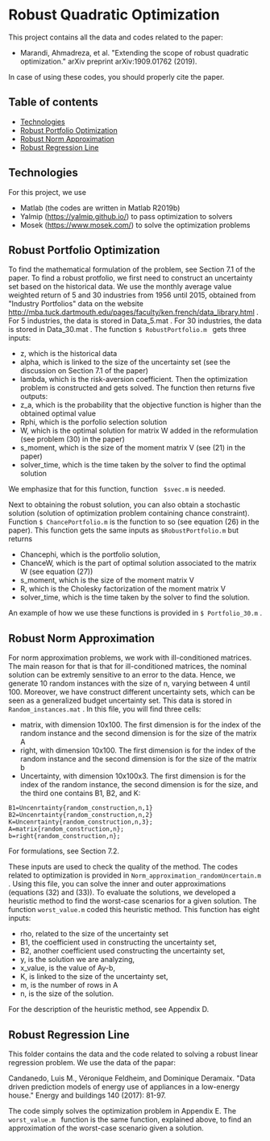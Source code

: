 # Robust Quadratic Optimization 

This project contains all the data and codes related to the paper:
* Marandi, Ahmadreza, et al. "Extending the scope of robust quadratic optimization." arXiv preprint arXiv:1909.01762 (2019). 

In case of using these codes, you should properly cite the paper.  

## Table of contents
* [Technologies](#technologies)
* [Robust Portfolio Optimization](#Robust-Portfolio-Optimization)
* [Robust Norm Approximation](#robust-norm-approximation)
* [Robust Regression Line](#robust-regression-line)

## Technologies
For this project, we use
* Matlab (the codes are written in Matlab R2019b)
* Yalmip (https://yalmip.github.io/) to pass optimization to solvers
* Mosek (https://www.mosek.com/) to solve the optimization problems

## Robust Portfolio Optimization
To find the mathematical formulation of the problem, see Section 7.1 of the paper.
To find a robust protfolio, we first need to construct an uncertainty set based on the historical data. We use the monthly average value weighted return of 5 and 30 industries from 1956 until 2015, obtained from  "Industry Portfolios" data on the website http://mba.tuck.dartmouth.edu/pages/faculty/ken.french/data_library.html . For 5 industries, the data is stored in Data_5.mat . For 30 industries, the data is stored in Data_30.mat . The function ```$ RobustPortfolio.m ``` gets three inputs:
* z, which is the historical data
* alpha, which is linked to the size of the uncertainty set (see the discussion on Section 7.1 of the paper)
* lambda, which is the risk-aversion coefficient.
Then the optimization problem is constructed and gets solved. The function then returns five outputs:
* z_a, which is the probability that the objective function is higher than the obtained optimal value
* Rphi, which is the porfolio selection solution
* W, which is the optimal solution for matrix W added in the reformulation (see problem (30) in the paper)
* s_moment, which is the size of the moment matrix V (see (21) in the paper)
* solver_time, which is the time taken by the solver to find the optimal solution

We emphasize that for this function, function ``` $svec.m``` is needed. 

Next to obtaining the robust solution, you can also obtain a stochastic solution (solution of optimization problem containing chance constraint). Function ``` $ ChancePortfolio.m ``` is the function to so (see equation (26) in the paper). This function gets the same inputs as ``` $RobustPortfolio.m ``` but returns
* Chancephi, which is the portfolio solution,
* ChanceW, which is the part of optimal solution associated to the matrix W (see equation (27))
* s_moment, which is the size of the moment matrix V
* R, which is the Cholesky factorization of the moment matrix V
* solver_time, which is the time taken by the solver to find the solution.


An example of how we use these functions is provided in ``` $ Portfolio_30.m ``` .




## Robust Norm Approximation
For norm approximation problems, we work with ill-conditioned matrices. The main reason for that is that for ill-conditioned matrices, the nominal solution can be extremly sensitive to an error to the data. Hence, we generate 10 random instances with the size of n, varying between 4 until 100. Moreover, we have construct different uncertainty sets, which can be seen as a generalized budget uncertainty set. This data is stored in ``` Random_instances.mat ``` . In this file, you will find three cells: 

* matrix, with dimension 10x100. The first dimension is for the index of the random instance and the second dimension is for the size of the matrix A
* right, with dimension 10x100. The first dimension is for the index of the random instance and the second dimension is for the size of the matrix b
* Uncertainty, with dimension 10x100x3. The first dimension is for the index of the random instance, the second dimension is for the size, and the third one contains B1, B2, and K:

```
B1=Uncenrtainty{random_construction,n,1}
B2=Uncenrtainty{random_construction,n,2}
K=Uncenrtainty{random_construction,n,3};
A=matrix{random_construction,n};
b=right{random_construction,n};
 ``` 
For formulations, see Section 7.2. 

These inputs are used to check the quality of the method. The codes related to optimization is provided in ``` Norm_approximation_randomUncertain.m ``` . Using this file, you can solve the inner and outer approximations (equations (32) and (33)). To evaluate the solutions, we developed a heuristic method to find the worst-case scenarios for a given solution. The function ``` worst_value.m ``` coded this heuristic method. This function has eight inputs:

* rho, related to the size of the uncertainty set
* B1, the coefficient used in constructing the uncertainty set,
* B2, another coefficient used constructing the uncertainty set,
* y, is the solution we are analyzing, 
* x_value, is the value of Ay-b,
* K, is linked to the size of the uncertainty set,
* m, is the number of rows in A
* n, is the size of the solution.

For the description of the heuristic method, see Appendix D.

## Robust Regression Line

This folder contains the data and the code related to solving a robust linear regression problem. We use the data of the papar:

Candanedo, Luis M., Véronique Feldheim, and Dominique Deramaix. "Data driven prediction models of energy use of appliances in a low-energy house." Energy and buildings 140 (2017): 81-97.

The code simply solves the optimization problem in Appendix E. The ```worst_value.m ``` function is the same function, explained above, to find an approximation of the worst-case scenario given a solution. 

